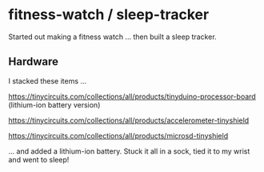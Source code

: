 # fitness-watch / sleep-tracker
Started out making a fitness watch ... then built a sleep tracker.

## Hardware

I stacked these items ...

https://tinycircuits.com/collections/all/products/tinyduino-processor-board (lithium-ion battery version)

https://tinycircuits.com/collections/all/products/accelerometer-tinyshield

https://tinycircuits.com/collections/all/products/microsd-tinyshield

... and added a lithium-ion battery. Stuck it all in a sock, tied it to my wrist and went to sleep!

